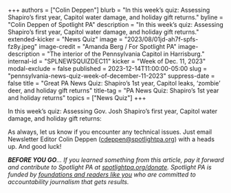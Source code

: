 +++
authors = ["Colin Deppen"]
blurb = "In this week’s quiz: Assessing Shapiro’s first year, Capitol water damage, and holiday gift returns."
byline = "Colin Deppen of Spotlight PA"
description = "In this week’s quiz: Assessing Shapiro’s first year, Capitol water damage, and holiday gift returns."
extended-kicker = "News Quiz"
image = "2023/08/01jd-ah7f-spfs-fz8y.jpeg"
image-credit = "Amanda Berg / For Spotlight PA"
image-description = "The interior of the Pennsylvania Capitol in Harrisburg."
internal-id = "SPLNEWSQUIZDEC11"
kicker = "Week of Dec. 11, 2023"
modal-exclude = false
published = 2023-12-14T11:00:00-05:00
slug = "pennsylvania-news-quiz-week-of-december-11-2023"
suppress-date = false
title = "Great PA News Quiz: Shapiro’s 1st year, Capitol leaks, ‘zombie’ deer, and holiday gift returns"
title-tag = "PA News Quiz: Shapiro’s 1st year and holiday returns"
topics = ["News Quiz"]
+++

In this week’s quiz: Assessing Gov. Josh Shapiro’s first year, Capitol water damage, and holiday gift returns:

<div data-tf-live="01HHJEMGHBAFBKGM73JEXWD1E7"></div><script src="//embed.typeform.com/next/embed.js"></script>

As always, let us know if you encounter any technical issues. Just email Newsletter Editor Colin Deppen (cdeppen@spotlightpa.org) with a heads up. And good luck!

<strong><em>BEFORE YOU GO</em></strong><em>… If you learned something from this article, pay it forward and contribute to Spotlight PA at </em><a href="http://spotlightpa.org/donate"><em>spotlightpa.org/donate</em></a><em>. Spotlight PA is funded by </em><a href="https://www.spotlightpa.org/support"><em>foundations and readers like you</em></a><em> who are committed to accountability journalism that gets results.</em>

